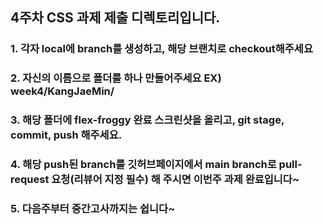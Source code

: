 ## 4주차 CSS 과제 제출 디렉토리입니다.

### 1. 각자 local에 branch를 생성하고, 해당 브랜치로 checkout해주세요
### 2. 자신의 이름으로 폴더를 하나 만들어주세요 EX) week4/KangJaeMin/
### 3. 해당 폴더에 flex-froggy 완료 스크린샷을 올리고, git stage, commit, push 해주세요.
### 4. 해당 push된 branch를 깃허브페이지에서 main branch로 pull-request 요청(리뷰어 지정 필수) 해 주시면 이번주 과제 완료입니다~

### 5. 다음주부터 중간고사까지는 쉽니다~

